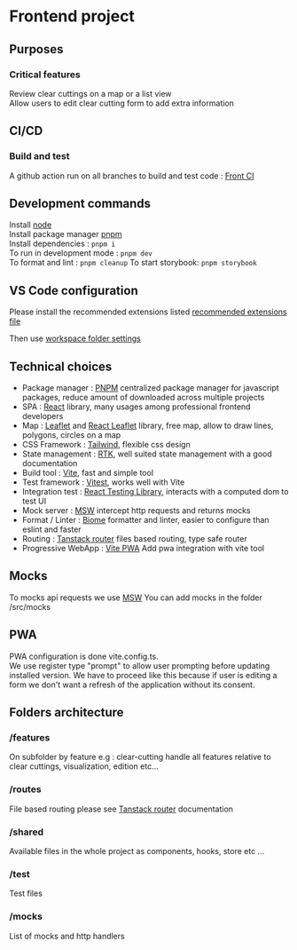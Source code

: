 # Frontend project

## Purposes

### Critical features

Review clear cuttings on a map or a list view  
Allow users to edit clear cutting form to add extra information

## CI/CD

### Build and test 
A github action run on all branches to build and test code : [Front CI](../.github/workflows/frontend-ci.yml)  

## Development commands

Install [node](https://nodejs.org/fr)  
Install package manager [pnpm](https://pnpm.io/fr/installation)  
Install dependencies : `pnpm i`  
To run in development mode : `pnpm dev`  
To format and lint : `pnpm cleanup`
To start storybook: `pnpm storybook`

## VS Code configuration

Please install the recommended extensions listed [recommended extensions file](../.vscode/extensions.json)

Then use [workspace folder settings](./.vscode/settings.json)

## Technical choices

- Package manager : [PNPM](https://pnpm.io/fr/) centralized package manager for javascript packages, reduce amount of downloaded across multiple projects
- SPA : [React](https://fr.react.dev/) library, many usages among professional frontend developers
- Map : [Leaflet](https://leafletjs.com/) and [React Leaflet](https://react-leaflet.js.org/) library, free map, allow to draw lines, polygons, circles on a map
- CSS Framework : [Tailwind](https://tailwindcss.com/), flexible css design
- State management : [RTK](https://redux-toolkit.js.org/), well suited state management with a good documentation
- Build tool : [Vite](https://vite.dev/), fast and simple tool
- Test framework : [Vitest](https://vitest.dev/), works well with Vite
- Integration test : [React Testing Library](https://testing-library.com/docs/react-testing-library/intro/), interacts with a computed dom to test UI
- Mock server : [MSW](https://mswjs.io/) intercept http requests and returns mocks
- Format / Linter : [Biome](https://biomejs.dev/) formatter and linter, easier to configure than eslint and faster
- Routing : [Tanstack router](https://tanstack.com/router/latest) files based routing, type safe router
- Progressive WebApp : [Vite PWA](https://vite-pwa-org.netlify.app/guide/pwa-minimal-requirements.html) Add pwa integration with vite tool

## Mocks

To mocks api requests we use [MSW](https://mswjs.io/)
You can add mocks in the folder /src/mocks

## PWA

PWA configuration is done vite.config.ts.  
We use register type "prompt" to allow user prompting before updating installed version. We have to proceed like this because if user is editing a form we don't want a refresh of the application without its consent.

## Folders architecture

### /features

On subfolder by feature e.g : clear-cutting handle all features relative to clear cuttings, visualization, edition etc...

### /routes

File based routing please see [Tanstack router](https://tanstack.com/router/latest) documentation

### /shared

Available files in the whole project as components, hooks, store etc ...

### /test

Test files

### /mocks

List of mocks and http handlers


